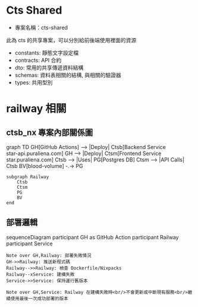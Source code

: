 # Cts Shared

- 專案名稱：cts-shared

此為 cts 的共享專案，可以分別給前後端使用裡面的資源

- constants: 靜態文字設定檔
- contracts: API 合約
- dto: 常用的共享傳遞資料結構
- schemas: 資料表相關的結構, 與相關的驗證器
- types: 共用型別




# railway 相關

## ctsb_nx 專案內部關係圖

graph TD
    GH[GitHub Actions] --> |Deploy| Ctsb[Backend Service<br/>star-api.puraliena.com]
    GH --> |Deploy| Ctsm[Frontend Service<br/>star.puraliena.com]
    Ctsb --> |Uses| PG[Postgres DB]
    Ctsm --> |API Calls| Ctsb
    BV[blood-volume] -.-> PG
    
    subgraph Railway
        Ctsb
        Ctsm
        PG
        BV
    end


## 部署邏輯

sequenceDiagram
    participant GH as GitHub Action
    participant Railway
    participant Service

    Note over GH,Railway: 部署失敗情況
    GH->>Railway: 推送新程式碼
    Railway-->>Railway: 檢查 Dockerfile/Nixpacks
    Railway--xService: 建構失敗
    Service->>Service: 保持運行舊版本

    Note over GH,Service: Railway 在建構失敗時<br/>不會更新或中斷現有服務<br/>繼續使用最後一次成功部署的版本
